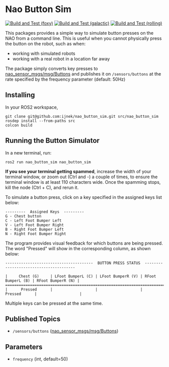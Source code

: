 # Nao Button Sim

[![Build and Test (foxy)](../../actions/workflows/build_and_test_foxy.yaml/badge.svg)](../../actions/workflows/build_and_test_foxy.yaml)
[![Build and Test (galactic)](../../actions/workflows/build_and_test_galactic.yaml/badge.svg)](../../actions/workflows/build_and_test_galactic.yaml)
[![Build and Test (rolling)](../../actions/workflows/build_and_test_rolling.yaml/badge.svg)](../../actions/workflows/build_and_test_rolling.yaml)

This packages provides a simple way to simulate button presses on the NAO from a command line.
This is useful when you cannot physically press the button on the robot, such as when:
* working with simulated robots
* working with a real robot in a location far away

The package simply converts key presses to [nao_sensor_msgs/msg/Buttons](https://nao-interfaces-docs.readthedocs.io/en/latest/sensor-msgs.html#buttons) and publishes
it on `/sensors/buttons` at the rate specified by the frequency parameter (default: 50Hz)

## Installing 

In your ROS2 workspace,

```
git clone git@github.com:ijnek/nao_button_sim.git src/nao_button_sim
rosdep install --from-paths src
colcon build
```

## Running the Button Simulator

In a new terminal, run:

```
ros2 run nao_button_sim nao_button_sim
```

**If you see your terminal getting spammed**, increase the width of your terminal window, 
or zoom out (Ctrl and -) a couple of times, to ensure the terminal window
is at least 110 characters wide.
Once the spamming stops, kill the node (Ctrl + C), and rerun it.

To simulate a button press, click on a key specified in the assigned keys list below:

```
---------  Assigned Keys  ---------                                 
G - Chest button
C - Left Foot Bumper Left
V - Left Foot Bumper Right
B - Right Foot Bumper Left
N - Right Foot Bumper Right
```

The program provides visual feedback for which buttons are being pressed. The word "Pressed" will show
in the corresponding column, as shown below:

```
---------------------------------------  BUTTON PRESS STATUS  ---------------------------------------

|     Chest (G)     | LFoot BumperL (C) | LFoot BumperR (V) | RFoot BumperL (B) | RFoot BumperR (N) |
=====================================================================================================
|      Pressed      |                   |                   |      Pressed      |                   |
```

Multiple keys can be pressed at the same time.

## Published Topics
 
* `/sensors/buttons` ([nao_sensor_msgs/msg/Buttons](https://nao-interfaces-docs.readthedocs.io/en/latest/sensor-msgs.html#buttons))
 
## Parameters

* `frequency` (int, default=50)
